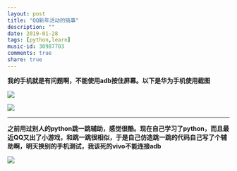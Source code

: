 ```yaml
---
layout: post
title: "QQ新年活动的搞事"
description: ""
date: 2019-01-28
tags: [python,learn]
music-id: 30987703
comments: true
share: true
---
```


**我的手机就是有问题啊，不能使用adb按住屏幕。以下是华为手机使用截图**

![](http://ww1.sinaimg.cn/large/0072BNKcly1fznfct8grhj30yl0nvwh4.jpg)

![](http://ww1.sinaimg.cn/large/0072BNKcly1fznfcxwer0j30w60m7juk.jpg)






---

**之前用过别人的python跳一跳辅助，感觉很酷。现在自己学习了python，而且最近QQ又出了小游戏，和跳一跳很相似，于是自己仿造跳一跳的代码自己写了个辅助啊，明天换别的手机测试，我该死的vivo不能连接adb**

![](http://ww1.sinaimg.cn/large/0072BNKcly1fzmhbfe45tj318g0xce5n.jpg)


